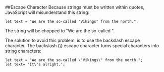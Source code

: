 ##Escape Character
Because strings must be written within quotes, JavaScript will misunderstand this string:

```
let text = "We are the so-called "Vikings" from the north.";
```

The string will be chopped to "We are the so-called ".

The solution to avoid this problem, is to use the backslash escape character. The backslash (\\) escape character turns special characters into string characters:

```
let text = "We are the so-called \"Vikings\" from the north.";
let text= 'It\'s alright.';
```
